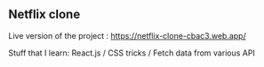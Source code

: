 ## Netflix clone

Live version of the project : https://netflix-clone-cbac3.web.app/

Stuff that I learn: React.js / CSS tricks / Fetch data from various API
